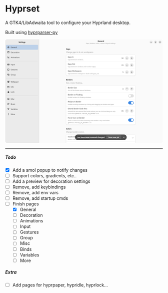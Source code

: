 # Hyprset

A GTK4/LibAdwaita tool to configure your Hyprland desktop.

Built using [hyprparser-py](https://github.com/tokyob0t/hyprparser-py)

![app_image](./img/app.png)

---

##### Todo

- [x] Add a smol popup to notify changes
- [ ] Support colors, gradients, etc..
- [ ] Add a preview for decoration settings
- [ ] Remove, add keybindings
- [ ] Remove, add env vars
- [ ] Remove, add startup cmds
- [ ] Finish pages
  - [x] General
  - [ ] Decoration
  - [ ] Animations
  - [ ] Input
  - [ ] Gestures
  - [ ] Group
  - [ ] Misc
  - [ ] Binds
  - [ ] Variables
  - [ ] More

##### Extra

- [ ] Add pages for hyprpaper, hypridle, hyprlock...
